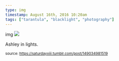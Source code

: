 ```yaml
---
type: img
timestamp: August 16th, 2016 10:20am
tags: ["tarantula", "blacklight", "photography"]
---
```

img
<img src="https://saturdayxiii.github.io/media/149034981519.jpg"/>

Ashley in lights.
 
      
      
      
      
      
  
<small>source: https://saturdayxiii.tumblr.com/post/149034981519</small>